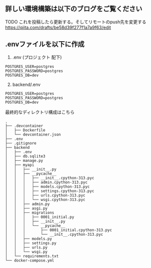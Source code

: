 ## 詳しい環境構築は以下のブログをご覧ください
TODO これを投稿したら更新する。そしてリモートのpush先を変更する
https://qiita.com/drafts/be58d39f277f1a7a9f63/edit

## .envファイルを以下に作成
1. .env (プロジェクト 配下)
```
POSTGRES_USER=postgres
POSTGRES_PASSWORD=postgres
POSTGRES_DB=dev
```

2. backend/.env
```
POSTGRES_USER=postgres
POSTGRES_PASSWORD=postgres
POSTGRES_DB=dev
```

最終的なディレクトリ構成はこちら
```
.
├── .devcontainer
│   ├── Dockerfile
│   └── devcontainer.json
├── .env
├── .gitignore
├── backend
│   ├── .env
│   ├── db.sqlite3
│   ├── manage.py
│   ├── myapi
│   │   ├── __init__.py
│   │   ├── __pycache__
│   │   │   ├── __init__.cpython-313.pyc
│   │   │   ├── admin.cpython-313.pyc
│   │   │   ├── models.cpython-313.pyc
│   │   │   ├── settings.cpython-313.pyc
│   │   │   ├── urls.cpython-313.pyc
│   │   │   └── wsgi.cpython-313.pyc
│   │   ├── admin.py
│   │   ├── asgi.py
│   │   ├── migrations
│   │   │   ├── 0001_initial.py
│   │   │   ├── __init__.py
│   │   │   └── __pycache__
│   │   │       ├── 0001_initial.cpython-313.pyc
│   │   │       └── __init__.cpython-313.pyc
│   │   ├── models.py
│   │   ├── settings.py
│   │   ├── urls.py
│   │   └── wsgi.py
│   └── requirements.txt
└── docker-compose.yml
```